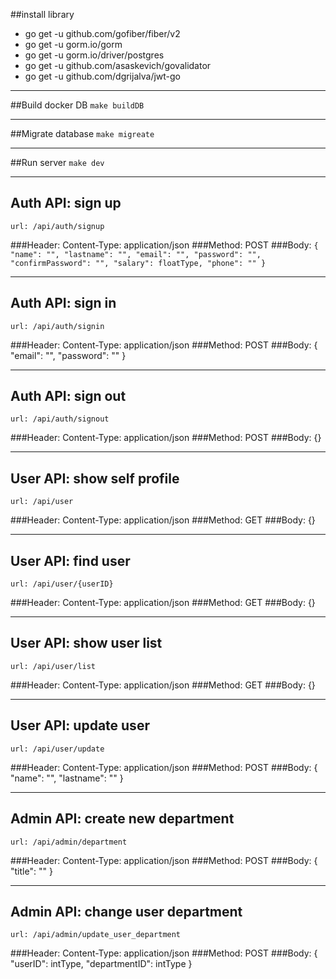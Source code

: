 ##install library
<ul>
<li>go get -u github.com/gofiber/fiber/v2</li>
<li>go get -u gorm.io/gorm</li>
<li>go get -u gorm.io/driver/postgres</li>
<li>go get -u github.com/asaskevich/govalidator</li>
<li>go get -u github.com/dgrijalva/jwt-go</li>
</ul>
<hr>

##Build docker DB
`make buildDB`
<hr>

##Migrate database
`make migreate`
<hr>

##Run server
`make dev`

<hr>

## Auth API: sign up
    url: /api/auth/signup
###Header: 
    Content-Type: application/json 
###Method:
    POST
###Body:
    `{
        "name": "",
        "lastname": "",
        "email": "",
        "password": "",
        "confirmPassword": "",
        "salary": floatType,
        "phone": ""
    }`
<hr>

## Auth API: sign in
    url: /api/auth/signin
###Header:
    Content-Type: application/json 
###Method:
    POST
###Body:
    {
        "email": "",
        "password": ""
    }
<hr>

## Auth API: sign out
    url: /api/auth/signout
###Header:
    Content-Type: application/json 
###Method:
    POST
###Body:
    {}

<hr>

## User API: show self profile
    url: /api/user
###Header:
    Content-Type: application/json 
###Method:
    GET
###Body:
    {}

<hr>

## User API: find user
    url: /api/user/{userID}
###Header:
    Content-Type: application/json 
###Method:
    GET
###Body:
    {}

<hr>

## User API: show user list
    url: /api/user/list
###Header:
    Content-Type: application/json 
###Method:
    GET
###Body:
    {}

<hr>

## User API: update user
    url: /api/user/update
###Header:
    Content-Type: application/json 
###Method:
    POST
###Body:
    {
        "name": "",
        "lastname": ""
    }

<hr>

## Admin API: create new department
    url: /api/admin/department
###Header:
    Content-Type: application/json 
###Method:
    POST
###Body:
    {
        "title": ""
    }

<hr>

## Admin API: change user department
    url: /api/admin/update_user_department
###Header:
    Content-Type: application/json 
###Method:
    POST
###Body:
    {
        "userID": intType,
        "departmentID": intType
    }
